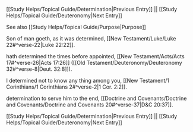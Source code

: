 [[Study Helps/Topical Guide/Determination|Previous Entry]]  ||  [[Study Helps/Topical Guide/Deuteronomy|Next Entry]]

 See also [[Study Helps/Topical Guide/Purpose|Purpose]]

 Son of man goeth, as it was determined, [[New Testament/Luke/Luke 22#^verse-22|Luke 22:22]].

 hath determined the times before appointed, [[New Testament/Acts/Acts 17#^verse-26|Acts 17:26]] ([[Old Testament/Deuteronomy/Deuteronomy 32#^verse-8|Deut. 32:8]]).

 I determined not to know any thing among you, [[New Testament/1 Corinthians/1 Corinthians 2#^verse-2|1 Cor. 2:2]].

 determination to serve him to the end, [[Doctrine and Covenants/Doctrine and Covenants/Doctrine and Covenants 20#^verse-37|D&C 20:37]].

[[Study Helps/Topical Guide/Determination|Previous Entry]]  ||  [[Study Helps/Topical Guide/Deuteronomy|Next Entry]]